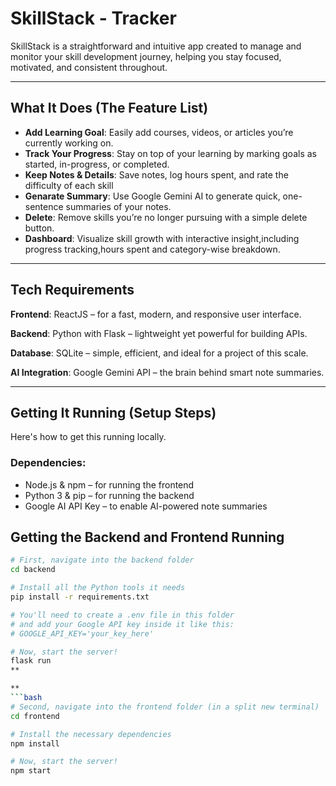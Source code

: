 # SkillStack - Tracker

SkillStack is a straightforward and intuitive app created to manage and monitor your skill development journey, helping you stay focused, motivated, and consistent throughout.

---

## What It Does (The Feature List)

* **Add Learning Goal**: Easily add courses, videos, or articles you’re currently working on.
* **Track Your Progress**: Stay on top of your learning by marking goals as started, in-progress, or completed.
* **Keep Notes & Details**: Save notes, log hours spent, and rate the difficulty of each skill
* **Genarate Summary**: Use Google Gemini AI to generate quick, one-sentence summaries of your notes.
* **Delete**: Remove skills you’re no longer pursuing with a simple delete button.
* **Dashboard**: Visualize skill growth with interactive insight,including progress tracking,hours spent and category-wise breakdown.

---

## Tech Requirements

**Frontend**: ReactJS – for a fast, modern, and responsive user interface.  

**Backend**: Python with Flask – lightweight yet powerful for building APIs.  

**Database**: SQLite – simple, efficient, and ideal for a project of this scale.  

**AI Integration**: Google Gemini API – the brain behind smart note summaries.

---

## Getting It Running (Setup Steps)

Here's how to get this running locally.

### Dependencies:
* Node.js & npm – for running the frontend
* Python 3 & pip – for running the backend
* Google AI API Key – to enable AI-powered note summaries


## Getting the Backend and Frontend Running
```bash
# First, navigate into the backend folder
cd backend

# Install all the Python tools it needs
pip install -r requirements.txt

# You'll need to create a .env file in this folder
# and add your Google API key inside it like this:
# GOOGLE_API_KEY='your_key_here'

# Now, start the server!
flask run
**

**
```bash
# Second, navigate into the frontend folder (in a split new terminal)
cd frontend

# Install the necessary dependencies
npm install

# Now, start the server!
npm start

